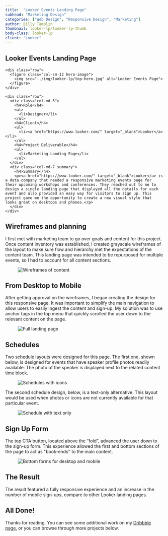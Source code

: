 ```yaml
---
title:  "Looker Events Landing Page"
subhead: "Marketing Design"
categories: ["Web Design", "Responsive Design", "Marketing"]
author: Billy Tamplin
thumbnail: looker-lp/looker-lp-thumb
body-class: looker-lp
client: "Looker"
---
```

<section class="container-fluid introduction">
  <div class="container">
    <div class="row">
      <div class="col-sm-12">
        <h1 class="title">Looker Events Landing Page</h1>
      </div>
    </div>

    <div class="row">
      <figure class="col-sm-12 hero-image">
        <img src="../img/looker-lp/top-hero.jpg" alt="Looker Events Page">
      </figure>
    </div>
    
    <div class="row">
      <div class="col-md-5">
        <h4>Role</h4>
        <ul>
          <li>Designer</li>
        </ul>
        <h4>Client</h4>
        <ul>
          <li><a href="https://www.looker.com/" target="_blank">Looker</a></li>
        </ul>
        <h4>Project Deliverable</h4>
        <ul>
          <li>Marketing Landing Page</li>
        </ul>
      </div>
      <div class="col-md-7 summary">
        <h4>Summary</h4>
        <p><a href="https://www.looker.com/" target="_blank">Looker</a> is a data company that needed a responsive marketing events page for their upcoming workshops and conferences. They reached out to me to design a single landing page that displayed all the details for each event and also provided an easy way for visitors to sign up. This project gave me the opportunity to create a new visual style that looks great on desktops and phones.</p>
      </div>
    </div>
  </div>
</section>

<section class="container-fluid content-block wireframes">
  <div class="container">
    <div class="row">
      <div class="col-sm-8 description center">
        <h2>Wireframes and planning</h2>
        <p>I first met with marketing team to go over goals and content for this project. Once content inventory was established, I created grayscale wireframes of the layout to make sure flow and hierarchy met the expectations of the content team. This landing page was intended to be repurposed for multiple events, so I had to account for all content sections.</p>
      </div>
      <figure>
        <img src="../img/looker-lp/looker-lp-wireframes.png" alt="Wireframes of content">
      </figure>
    </div>
  </div>
</section>
<section class="container-fluid content-block responsive">
  <div class="container">
    <div class="row">
      <div class="col-sm-8 description center">
        <h2>From Desktop to Mobile</h2>
        <p>After getting approval on the wireframes, I began creating the design for this responsive page. It was important to simplify the main navigation to allow users to easily ingest the content and sign-up. My solution was to use anchor tags in the top menu that quickly scrolled the user down to the relevant content on the page.</p>
      </div>
      <figure class="col-xs-12">
        <img src="../img/looker-lp/looker-full-page.png" alt="Full landing page">
      </figure>
    </div>
  </div>
</section>

<section class="container-fluid content-block schedules">
  <div class="container">
    <div class="row">
      <div class="col-sm-8 description center">
        <h2>Schedules</h2>
        <p>Two schedule layouts were designed for this page. The first one, shown below, is designed for events that have speaker profile photos readily available. The photo of the speaker is displayed next to the related content time block.</p>
      </div>
      <figure class="col-xs-12">
        <img src="../img/looker-lp/schedule-icons.png" alt="Schedules with icons">
      </figure>
      <div class="col-sm-8 description center">
        <p>The second schedule design, below, is a text-only alternative. This layout would be used when photos or icons are not currently available for that particular event.</p>
      </div>
      <figure class="col-xs-12">
        <img src="../img/looker-lp/schedule-text.png" alt="Schedule with text only">
      </figure>
    </div>
  </div>
</section>

<section class="container-fluid content-block forms">
  <div class="container">
    <div class="row">
      <div class="col-sm-8 description center">
        <h2>Sign Up Form</h2>
        <p>The top CTA button, located above the “fold”, advanced the user down to the sign-up form. This experience allowed the first and bottom sections of the page to act as "book-ends" to the main content.</p>
      </div>
      <figure class="col-xs-12">
        <img src="../img/looker-lp/bottom-form.png" alt="Bottom forms for desktop and mobile">
      </figure>
      <div class="col-sm-8 description center">
        <h2>The Result</h2>
        <p>The result featured a fully responsive experience and an increase in the number of mobile sign-ups, compare to other Looker landing pages.</p>
      </div>
    </div>
  </div>
</section>

<section class="container-fluid post-closing">
  <div class="container">
    <h2>All Done!</h2>
    <p>Thanks for reading. You can see some additional work on my <a href="https://dribbble.com/billy" target="_blank">Dribbble page</a>, or you can browse through more projects below.</p>
  </div>
</section>

